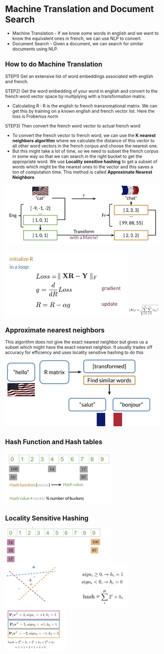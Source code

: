 # Machine Translation and Document Search 

- Machine Translation - If we know some words in english and we want to know the equivalent ones in french, we can use NLP to convert. 
- Document Search - Given a document, we can search for similar documents using NLP. 

## How to do Machine Translation
STEP1)  Get an extensive list of word embeddings associated with english and french.

STEP2)  Get the word embedding of your word in english and convert to the french word vector space by multiplying with a transformation matrix. 

- Calculating R : R is the english to french transromational matrix. We can get this by training on a known english and french vector list. Here the loss is Frobenius norm

STEP3)  Then convert the french word vector to actual french word 

- To convert the french vector to french word, we can use the **K nearest neighbors algorithm** where we calculate the distance of this vector to all other word vectors in the french corpus and choose the nearest one.
- But this might take a lot of time, so we need to subset the french corpus in some way so that we can search in the right bucket to get the appropriate word. We use **Locality sensitive hashing** to get a subset of words which might be the nearest ones to the vector and this saves a ton of computation time. This method is called **Approximate Nearest Neighbors** 

<img src= "Plots/1.png"  width = '550'>


<p float="left">
  <img src="Plots/2.png" width="400" />
  
  <img src="Plots/3.png" width="100" /> 
</p>

## Approximate nearest neighbors

This algorithm does not give the exact nearest neighbor but gives us a subset which might have the exact nearest neighbor. It usually trades off accuracy for efficiency and uses locality sensitive hashing to do this 

<img src= "Plots/4.png"  width = '550'>


## Hash Function and Hash tables

<img src= "Plots/5.png"  width = '350'>


## Locality Sensitive Hashing 

<p float="left">
  <img src= "Plots/6.png"  width = '350'/>
  <img src="Plots/7.png" width="400" />
  <img src="Plots/111.png" width="200" /> 
</p>



